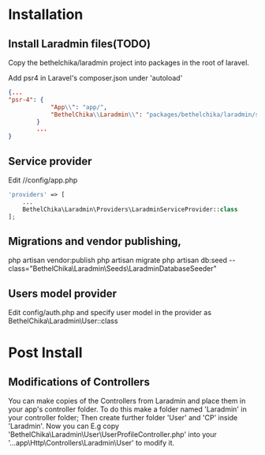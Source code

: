 # Installation
## Install Laradmin files(TODO)
Copy the bethelchika/laradmin project into packages in the root of laravel.

Add psr4 in Laravel's composer.json under 'autoload'
```json
{...
"psr-4": {
            "App\\": "app/",
            "BethelChika\\Laradmin\\": "packages/bethelchika/laradmin/src/"
        }
        ...
}
```

## Service provider
Edit //config/app.php
```php
'providers' => [
    ...
    BethelChika\Laradmin\Providers\LaradminServiceProvider::class
];
```



## Migrations and vendor publishing,
php artisan vendor:publish
php artisan migrate
php artisan db:seed --class="BethelChika\Laradmin\Seeds\LaradminDatabaseSeeder"

## Users model provider
Edit config/auth.php and specify user model in the provider as BethelChika\Laradmin\User::class

# Post Install
## Modifications of Controllers
You can make copies of the Controllers from Laradmin and place them in your app's controller folder.
To do this make a folder named 'Laradmin' in your controller folder; Then create further folder 'User' and 'CP' inside 'Laradmin'.
Now you can E.g copy  'BethelChika\Laradmin\User\UserProfileController.php' into your '...app\Http\Controllers\Laradmin\User\' to modify it.